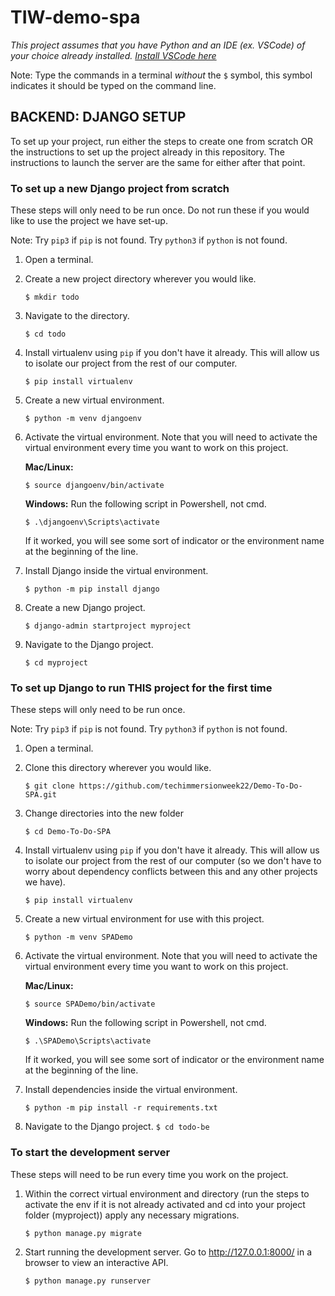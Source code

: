 # TIW-demo-spa

*This project assumes that you have Python and an IDE (ex. VSCode) of your choice already installed. [Install VSCode here](https://code.visualstudio.com/Download)*

Note: Type the commands in a terminal *without* the `$` symbol, this symbol indicates it should be typed on the command line.

## BACKEND: DJANGO SETUP

To set up your project, run either the steps to create one from scratch OR the instructions to set up the project already in this repository. The instructions to launch the server are the same for either after that point.

### To set up a new Django project from scratch

These steps will only need to be run once. Do not run these if you would like to use the project we have set-up.

Note: Try `pip3` if `pip` is not found. Try `python3` if `python` is not found.

1. Open a terminal.

2. Create a new project directory wherever you would like.

    `$ mkdir todo`

3. Navigate to the directory.

    `$ cd todo`

4. Install virtualenv using `pip` if you don't have it already. This will allow us to isolate our project from the rest of our computer.

    `$ pip install virtualenv`

5. Create a new virtual environment.

    `$ python -m venv djangoenv`

6. Activate the virtual environment. Note that you will need to activate the virtual environment every time you want to work on this project.

    **Mac/Linux:**

    `$ source djangoenv/bin/activate`

    **Windows:**
    Run the following script in Powershell, not cmd.

    `$ .\djangoenv\Scripts\activate`

    If it worked, you will see some sort of indicator or the environment name at the beginning of the line.

7. Install Django inside the virtual environment.

    `$ python -m pip install django`

8. Create a new Django project.

    `$ django-admin startproject myproject`

9. Navigate to the Django project.

    `$ cd myproject`

### To set up Django to run THIS project for the first time

These steps will only need to be run once.

Note: Try `pip3` if `pip` is not found. Try `python3` if `python` is not found.

1. Open a terminal.

2. Clone this directory wherever you would like.

    `$ git clone https://github.com/techimmersionweek22/Demo-To-Do-SPA.git`

3. Change directories into the new folder

    `$ cd Demo-To-Do-SPA`

4. Install virtualenv using `pip` if you don't have it already. This will allow us to isolate our project from the rest of our computer (so we don't have to worry about dependency conflicts between this and any other projects we have).

    `$ pip install virtualenv`

5. Create a new virtual environment for use with this project.
  
    `$ python -m venv SPADemo`

6. Activate the virtual environment. Note that you will need to activate the virtual environment every time you want to work on this project.

    **Mac/Linux:**

    `$ source SPADemo/bin/activate`

    **Windows:**
    Run the following script in Powershell, not cmd.

    `$ .\SPADemo\Scripts\activate`

    If it worked, you will see some sort of indicator or the environment name at the beginning of the line.

7. Install dependencies inside the virtual environment.

    `$ python -m pip install -r requirements.txt`

8. Navigate to the Django project.
    `$ cd todo-be`

### To start the development server

These steps will need to be run every time you work on the project.

1. Within the correct virtual environment and directory (run the steps to activate the env if it is not already activated and cd into your project folder (myproject)) apply any necessary migrations.

    `$ python manage.py migrate`

2. Start running the development server. Go to http://127.0.0.1:8000/ in a browser to view an interactive API.

    `$ python manage.py runserver`
